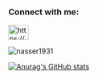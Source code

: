 <h3 align="left">Connect with me:</h3>
<p align="left">
<a href="https://linkedin.com/in/https://www.linkedin.com/in/nasser-albusaidi-308642113/" target="blank"><img align="center" src="https://raw.githubusercontent.com/rahuldkjain/github-profile-readme-generator/master/src/images/icons/Social/linked-in-alt.svg" alt="https://www.linkedin.com/in/nasser-albusaidi-308642113/" height="30" width="40" /></a>
</p>


<p><img align="center" src="https://github-readme-streak-stats.herokuapp.com/?user=NasserAlbusaidi&" alt="nasser1931" /></p>



[![Anurag's GitHub stats](https://github-readme-stats.vercel.app/api?username=NasserAlbusaidi)](https://github.com/anuraghazra/github-readme-stats)

